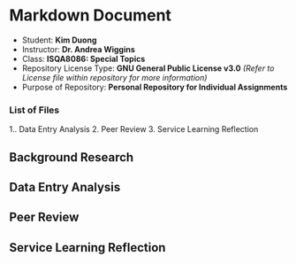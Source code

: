 # Markdown Document 

* Student: **Kim Duong**
* Instructor: **Dr. Andrea Wiggins**
* Class: **ISQA8086: Special Topics**
* Repository License Type: **GNU General Public License v3.0** _(Refer to License file within repository for more information)_
* Purpose of Repository: **Personal Repository for Individual Assignments**


### List of Files 

1.. Data Entry Analysis
2. Peer Review
3. Service Learning Reflection 

## Background Research

## Data Entry Analysis 
 
## Peer Review

## Service Learning Reflection 

